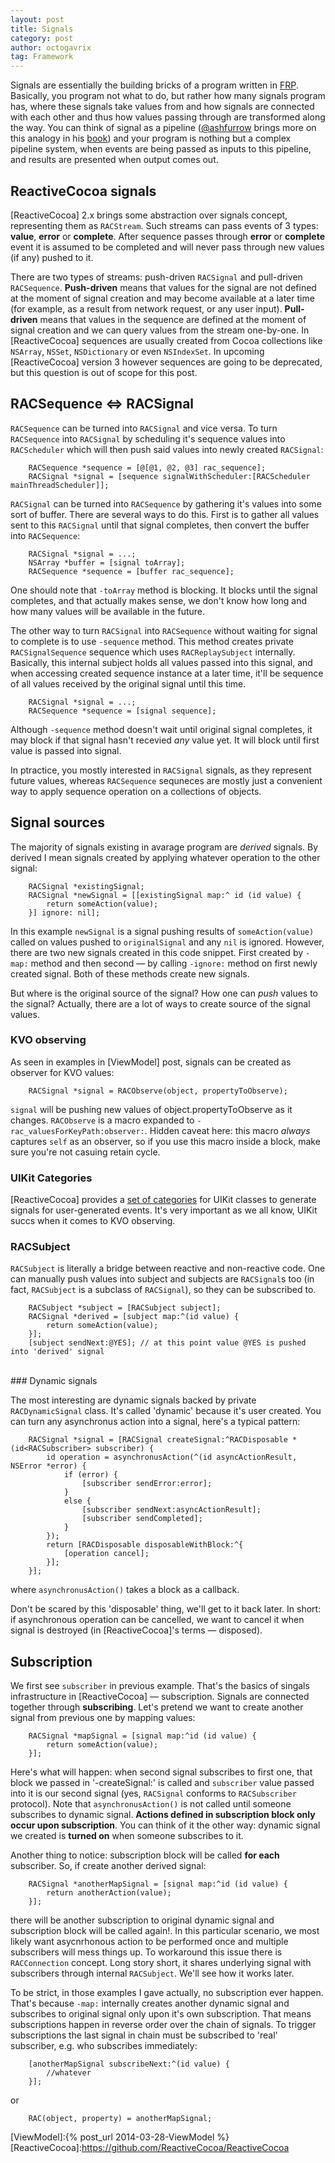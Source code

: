 ```yaml
---
layout: post
title: Signals
category: post
author: octogavrix
tag: Framework
---
```


Signals are essentially the building bricks of a program written in [FRP]. Basically, you program not what to do, but rather how many signals program has, where these signals take values from and how signals are connected with each other and thus how values passing through are transformed along the way. You can think of signal as a pipeline ([@ashfurrow](https://twitter.com/ashfurrow) brings more on this analogy in his [book](https://leanpub.com/iosfrp)) and your program is nothing but a complex pipeline system, when events are being passed as inputs to this pipeline, and results are presented when output comes out.


## ReactiveCocoa signals

[ReactiveCocoa] 2.x brings some abstraction over signals concept, representing them as `RACStream`. Such streams can pass events of 3 types: **value**, **error** or **complete**. After sequence passes through **error** or **complete** event it is assumed to be completed and will never pass through new values (if any) pushed to it.

There are two types of streams: push-driven `RACSignal` and pull-driven `RACSequence`. **Push-driven** means that values for the signal are not defined at the moment of signal creation and may become available at a later time (for example, as a result from network request, or any user input). **Pull-driven** means that values in the sequence are defined at the moment of signal creation and we can query values from the stream one-by-one. In [ReactiveCocoa] sequences are usually created from Cocoa collections like `NSArray`, `NSSet`, `NSDictionary` or even `NSIndexSet`. In upcoming [ReactiveCocoa] version 3 however sequences are going to be deprecated, but this question is out of scope for this post.

## RACSequence <=> RACSignal

`RACSequence` can be turned into `RACSignal` and vice versa. To turn `RACSequence` into `RACSignal` by scheduling it's sequence values into `RACScheduler` which will then push said values into newly created `RACSignal`:

```objc
	RACSequence *sequence = [@[@1, @2, @3] rac_sequence];
	RACSignal *signal = [sequence signalWithScheduler:[RACScheduler mainThreadScheduler]];
```

`RACSignal` can be turned into `RACSequence` by gathering it's values into some sort of buffer. There are several ways to do this. First is to gather all values sent to this `RACSignal` until that signal completes, then convert the buffer into `RACSequence`:

```objc
	RACSignal *signal = ...;
	NSArray *buffer = [signal toArray];
	RACSequence *sequence = [buffer rac_sequence];
```

One should note that `-toArray` method is blocking. It blocks until the signal completes, and that actually makes sense, we don't know how long and how many values will be available in the future.

The other way to turn `RACSignal` into `RACSequence` without waiting for signal to complete is to use `-sequence` method. This method creates private `RACSignalSequence` sequence which uses `RACReplaySubject` internally. Basically, this internal subject holds all values passed into this signal, and when accessing created sequence instance at a later time, it'll be sequence of all values received by the original signal until this time. 

```objc
	RACSignal *signal = ...;
	RACSequence *sequence = [signal sequence];
```
Although `-sequence` method doesn't wait until original signal completes, it may block if that signal hasn't recevied _any_ value yet. It will block until first value is passed into signal.

In ptractice, you mostly interested in `RACSignal` signals, as they represent future values, whereas `RACSequence` sequneces are mostly just a convenient way to apply sequence operation on a collections of objects.


## Signal sources

The majority of signals existing in avarage program are _derived_ signals. By derived I mean signals created by applying whatever operation to the other signal:

```objc
	RACSignal *existingSignal;
	RACSignal *newSignal = [[existingSignal map:^ id (id value) {
		return someAction(value);
	}] ignore: nil];
```

In this example `newSignal` is a signal pushing results of `someAction(value)` called on values pushed to `originalSignal` and any `nil` is ignored. However, there are two new signals created in this code snippet. First created by `-map:` method and then second — by calling `-ignore:` method on first newly created signal. Both of these methods create new signals.

But where is the original source of the signal? How one can _push_ values to the signal? Actually, there are a lot of ways to create source of the signal values.

### KVO observing

As seen in examples in [ViewModel] post, signals can be created as observer for KVO values:

```
	RACSignal *signal = RACObserve(object, propertyToObserve);
```

`signal` will be pushing new values of object.propertyToObserve as it changes. `RACObserve` is a macro expanded to `-rac_valuesForKeyPath:observer:`. Hidden caveat here: this macro _always_ captures `self` as an observer, so if you use this macro inside a block, make sure you're not casuing retain cycle.

### UIKit Categories

[ReactiveCocoa] provides a [set of categories](https://github.com/search?q=rac+in%3AUI+extension%3Ah+user%3Areactivecocoa+repo%3Areactivecocoa+path%3AReactiveCocoaFramework%2FReactiveCocoa%2FUI&type=Code&ref=searchresults) for UIKit classes to generate signals for user-generated events. It's very important as we all know, UIKit succs when it comes to KVO observing.

### RACSubject

`RACSubject` is literally a bridge between reactive and non-reactive code. One can manually push values into subject and subjects are `RACSignal`s too (in fact, `RACSubject` is a subclass of `RACSignal`), so they can be subscribed to. 

```objc
	RACSubject *subject = [RACSubject subject];
	RACSignal *derived = [subject map:^(id value) {
		return someAction(value);
	}];
	[subject sendNext:@YES]; // at this point value @YES is pushed into 'derived' signal
```
<br/>
### Dynamic signals

The most interesting are dynamic signals backed by private `RACDynamicSignal` class. It's called 'dynamic' because it's user created. You can turn any asynchronus action into a signal, here's a typical pattern:

```objc
	RACSignal *signal = [RACSignal createSignal:^RACDisposable *(id<RACSubscriber> subscriber) {
		id operation = asynchronusAction(^(id asyncActionResult, NSError *error) {
			if (error) {
				[subscriber sendError:error];
			}
			else {
				[subscriber sendNext:asyncActionResult];
				[subscriber sendCompleted];
			}
		});
		return [RACDisposable disposableWithBlock:^{
			[operation cancel];
		}];
	}];
```

where `asynchronusAction()` takes a block as a callback. 

Don't be scared by this 'disposable' thing, we'll get to it back later. In short: if asynchronous operation can be cancelled, we want to cancel it when signal is destroyed (in [ReactiveCocoa]'s terms — disposed).

## Subscription

We first see `subscriber` in previous example. That's the basics of singals infrastructure in [ReactiveCocoa] — subscription. Signals are connected together through **subscribing**. Let's pretend we want to create another signal from previous one by mapping values:

```
	RACSignal *mapSignal = [signal map:^id (id value) {
		return someAction(value);
	}];
```

Here's what will happen: when second signal subscribes to first one, that block we passed in '-createSignal:' is called and `subscriber` value passed into it is our second signal (yes, `RACSignal` conforms to `RACSubscriber` protocol). Note that `asynchronusAction()` is not called until someone subscribes to dynamic signal. **Actions defined in subscription block only occur upon subscription**. You can think of it the other way: dynamic signal we created is **turned on** when someone subscribes to it. 

Another thing to notice: subscription block will be called **for each** subscriber. So, if create another derived signal: 

```objc
	RACSignal *anotherMapSignal = [signal map:^id (id value) {
		return anotherAction(value);
	}];
```

there will be another subscription to original dynamic signal and subscription block will be called again!. In this particular scenario, we most likely want asycnrhonous action to be performed once and multiple subscribers will mess things up. To workaround this issue there is `RACConnection` concept. Long story short, it shares underlying signal with subscribers through internal `RACSubject`. We'll see how it works later.

To be strict, in those examples I gave actually, no subscription ever happen. That's because `-map:` internally creates another dynamic signal and subscribes to original signal only upon it's own subscription. That means subscriptions happen in reverse order over the chain of signals. To trigger subscriptions the last signal in chain must be subscribed to 'real' subscriber, e.g. who subscribes immediately:

```objc
	[anotherMapSignal subscribeNext:^(id value) {
		//whatever
	}];
```

or 

```objc
	RAC(object, property) = anotherMapSignal;
```




[FRP]:http://en.wikipedia.org/wiki/Functional_reactive_programming
[ViewModel]:{% post_url 2014-03-28-ViewModel %}
[ReactiveCocoa]:https://github.com/ReactiveCocoa/ReactiveCocoa